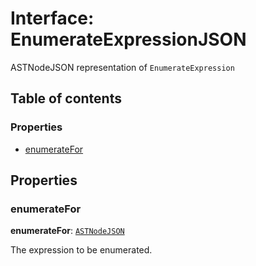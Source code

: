 # Interface: EnumerateExpressionJSON

ASTNodeJSON representation of `EnumerateExpression`

## Table of contents

### Properties

* [enumerateFor](/en/auto-docs/fixed-layout-editor/interfaces/EnumerateExpressionJSON.md#enumeratefor)

## Properties

### enumerateFor

**enumerateFor**: [`ASTNodeJSON`](/en/auto-docs/fixed-layout-editor/interfaces/ASTNodeJSON.md)

The expression to be enumerated.

